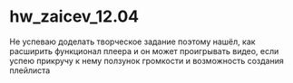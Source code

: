# hw_zaicev_12.04
Не успеваю доделать творческое задание поэтому нашёл, как расширить функционал плеера и он может проигрывать видео, если успею прикручу к нему ползунок громкости и возможность создания плейлиста
